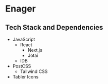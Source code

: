 # Enager

## Tech Stack and Dependencies

- JavaScript
  - React
    - Next.js
    - Jotai
  - IDB
- PostCSS
  - Tailwind CSS
- Tabler Icons
